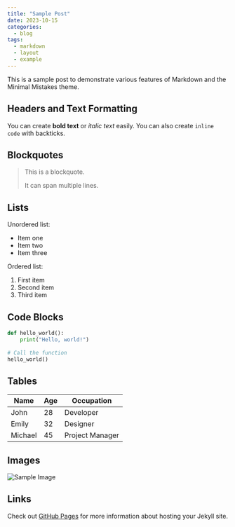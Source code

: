 ```yaml
---
title: "Sample Post"
date: 2023-10-15
categories:
  - blog
tags:
  - markdown
  - layout
  - example
---
```


This is a sample post to demonstrate various features of Markdown and the Minimal Mistakes theme.

## Headers and Text Formatting

You can create **bold text** or *italic text* easily. You can also create `inline code` with backticks.

## Blockquotes

> This is a blockquote.
> 
> It can span multiple lines.

## Lists

Unordered list:
* Item one
* Item two
* Item three

Ordered list:
1. First item
2. Second item
3. Third item

## Code Blocks

```python
def hello_world():
    print("Hello, world!")
    
# Call the function
hello_world()
```

## Tables

| Name    | Age | Occupation    |
|---------|-----|---------------|
| John    | 28  | Developer     |
| Emily   | 32  | Designer      |
| Michael | 45  | Project Manager |

## Images

![Sample Image](https://via.placeholder.com/600x400)

## Links

Check out [GitHub Pages](https://pages.github.com/) for more information about hosting your Jekyll site. 